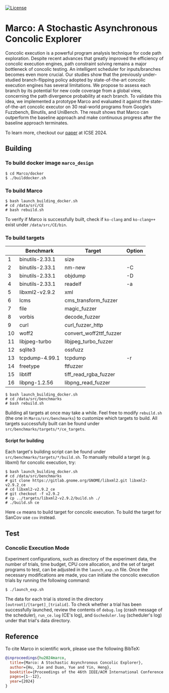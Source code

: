 [![License](https://img.shields.io/badge/License-Apache%202.0-blue.svg)](https://opensource.org/licenses/Apache-2.0)

# Marco: A Stochastic Asynchronous Concolic Explorer

Concolic execution is a powerful program analysis technique for code path exploration. Despite recent advances that greatly improved the efficiency of concolic execution engines, path constraint solving remains a major bottleneck of concolic testing. An intelligent scheduler for inputs/branches becomes even more crucial. Our studies show that the previously under-studied branch-flipping policy adopted by state-of-the-art concolic execution engines has several limitations. We propose to assess each branch by its potential for new code coverage from a global view, concerning the path divergence probability at each branch. To validate this idea, we implemented a prototype Marco and evaluated it against the state-of-the-art concolic executor on 30 real-world programs from Google’s Fuzzbench, Binutils, and UniBench. The result shows that Marco can outperform the baseline approach and make continuous progress after the baseline approach terminates.

To learn more, checkout our [paper](https://dl.acm.org/doi/pdf/10.1145/3597503.3623301) at ICSE 2024.


## Building

### To build docker image `marco_design`

```
$ cd Marco/docker
$ ./builddocker.sh
```

### To build Marco
```
$ bash launch_building_docker.sh
# cd /data/src/CE
# bash rebuild.sh
```

To verify if Marco is successfully built, check if `ko-clang` and `ko-clang++` exist under `/data/src/CE/bin`.

### To build targets

|    	| Benchmark       	| Target                  	| Option 	|
|----	|-----------------	|-------------------------	|--------	|
| 1  	| binutils-2.33.1 	| size                    	|        	|
| 2  	| binutils-2.33.1 	| nm-new                  	| -C     	|
| 3  	| binutils-2.33.1 	| objdump                 	| -D     	|
| 4  	| binutils-2.33.1 	| readelf                 	| -a     	|
| 5  	| libxml2-v2.9.2  	| xml                     	|        	|
| 6  	| lcms            	| cms_transform_fuzzer    	|        	|
| 7  	| file            	| magic_fuzzer            	|        	|
| 8  	| vorbis          	| decode_fuzzer           	|        	|
| 9  	| curl            	| curl_fuzzer_http        	|        	|
| 10 	| woff2           	| convert_woff2ttf_fuzzer 	|        	|
| 11 	| libjpeg-turbo   	| libjpeg_turbo_fuzzer    	|        	|
| 12 	| sqlite3         	| ossfuzz                 	|        	|
| 13 	| tcpdump-4.99.1  	| tcpdump                 	| -r     	|
| 14 	| freetype        	| ftfuzzer                	|        	|
| 15 	| libtiff         	| tiff_read_rgba_fuzzer   	|        	|
| 16 	| libpng-1.2.56   	| libpng_read_fuzzer      	|        	|

```
$ bash launch_building_docker.sh
# cd /data/src/benchmarks
# bash rebuild.sh
```

Building all targets at once may take a while. Feel free to modify `rebuild.sh` (the one in `Marco/src/benchmarks`) to customize which targets to build. All targets successfully built can be found under `src/benchmarks/targets/*/ce_targets`.

#### Script for building
Each target's building script can be found under `src/benchmarks/targets/*/build.sh`. To manually rebuild a target (e.g. libxml) for concolic execution, try:
```
$ bash launch_building_docker.sh
# cd /data/src/benchmarks
# git clone https://gitlab.gnome.org/GNOME/libxml2.git libxml2-v2.9.2_ce
# cd libxml2-v2.9.2_ce
# git checkout -f v2.9.2
# cp ../targets/libxml2-v2.9.2/build.sh ./
# ./build.sh ce
```
Here `ce` means to build target for concolic execution. To build the target for SanCov use `cov` instead.


## Test

### Concolic Execution Mode

Experiment configurations, such as directory of the experiment data, the number of trials, time budget, CPU core allocation, and the set of target programs to test, can be adjusted in the `launch_exp.sh` file. Once the necessary modifications are made, you can initiate the concolic execution trials by running the following command:

```
$ ./launch_exp.sh
```

The data for each trial is stored in the directory `[outroot]/[target]_[trialid]`. To check whether a trial has been successfully launched, review the contents of `debug.log` (crash message of the scheduler), `run_ce.log` (CE's log), and `Gscheduler.log` (scheduler's log) under that trial's data directory.






## Reference

To cite Marco in scientific work, please use the following BibTeX:

``` bibtex
@inproceedings{hu2024marco,
  title={Marco: A Stochastic Asynchronous Concolic Explorer},
  author={Hu, Jie and Duan, Yue and Yin, Heng},
  booktitle={Proceedings of the 46th IEEE/ACM International Conference on Software Engineering},
  pages={1--12},
  year={2024}
}
```

<!--
## TODO

### Hybrid Fuzzing Mode instructions

[TODO] Currently support hybrid fuzzing mode with fuzzer being AFL++ instance. To run Marco in hybrid fuzzing mode:

1. Install AFL++; [todo] add building scripts
2. Build the target for fuzzer (launch the building script with argument `afl` instead of `ce`);
3. launch exp.

### push the initial corpus of each target -->

